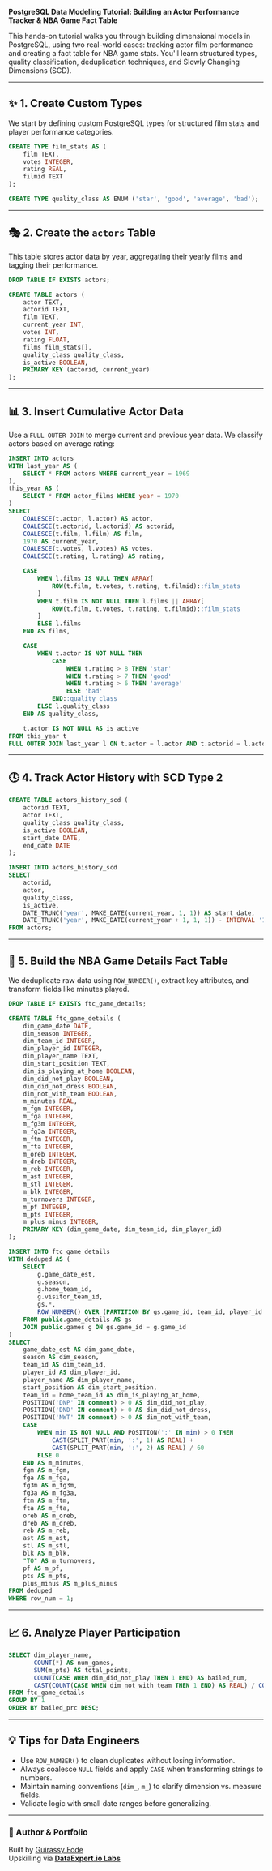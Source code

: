 **PostgreSQL Data Modeling Tutorial: Building an Actor Performance Tracker & NBA Game Fact Table**

This hands-on tutorial walks you through building dimensional models in PostgreSQL, using two real-world cases: tracking actor film performance and creating a fact table for NBA game stats. You'll learn structured types, quality classification, deduplication techniques, and Slowly Changing Dimensions (SCD).

---

## ✨ 1. Create Custom Types

We start by defining custom PostgreSQL types for structured film stats and player performance categories.

```sql
CREATE TYPE film_stats AS (
    film TEXT,
    votes INTEGER,
    rating REAL,
    filmid TEXT
);

CREATE TYPE quality_class AS ENUM ('star', 'good', 'average', 'bad');
```

---

## 🎭 2. Create the `actors` Table

This table stores actor data by year, aggregating their yearly films and tagging their performance.

```sql
DROP TABLE IF EXISTS actors;

CREATE TABLE actors (
    actor TEXT,
    actorid TEXT,
    film TEXT,
    current_year INT,
    votes INT,
    rating FLOAT,
    films film_stats[],
    quality_class quality_class,
    is_active BOOLEAN,
    PRIMARY KEY (actorid, current_year)
);
```

---

## 📊 3. Insert Cumulative Actor Data

Use a `FULL OUTER JOIN` to merge current and previous year data. We classify actors based on average rating:

```sql
INSERT INTO actors
WITH last_year AS (
    SELECT * FROM actors WHERE current_year = 1969
),
this_year AS (
    SELECT * FROM actor_films WHERE year = 1970
)
SELECT
    COALESCE(t.actor, l.actor) AS actor,
    COALESCE(t.actorid, l.actorid) AS actorid,
    COALESCE(t.film, l.film) AS film,
    1970 AS current_year,
    COALESCE(t.votes, l.votes) AS votes,
    COALESCE(t.rating, l.rating) AS rating,

    CASE
        WHEN l.films IS NULL THEN ARRAY[
            ROW(t.film, t.votes, t.rating, t.filmid)::film_stats
        ]
        WHEN t.film IS NOT NULL THEN l.films || ARRAY[
            ROW(t.film, t.votes, t.rating, t.filmid)::film_stats
        ]
        ELSE l.films
    END AS films,

    CASE
        WHEN t.actor IS NOT NULL THEN
            CASE
                WHEN t.rating > 8 THEN 'star'
                WHEN t.rating > 7 THEN 'good'
                WHEN t.rating > 6 THEN 'average'
                ELSE 'bad'
            END::quality_class
        ELSE l.quality_class
    END AS quality_class,

    t.actor IS NOT NULL AS is_active
FROM this_year t
FULL OUTER JOIN last_year l ON t.actor = l.actor AND t.actorid = l.actorid;
```

---

## 🕓 4. Track Actor History with SCD Type 2

```sql
CREATE TABLE actors_history_scd (
    actorid TEXT,
    actor TEXT,
    quality_class quality_class,
    is_active BOOLEAN,
    start_date DATE,
    end_date DATE
);

INSERT INTO actors_history_scd
SELECT
    actorid,
    actor,
    quality_class,
    is_active,
    DATE_TRUNC('year', MAKE_DATE(current_year, 1, 1)) AS start_date,
    DATE_TRUNC('year', MAKE_DATE(current_year + 1, 1, 1)) - INTERVAL '1 day' AS end_date
FROM actors;
```

---

## 🏀 5. Build the NBA Game Details Fact Table

We deduplicate raw data using `ROW_NUMBER()`, extract key attributes, and transform fields like minutes played.

```sql
DROP TABLE IF EXISTS ftc_game_details;

CREATE TABLE ftc_game_details (
    dim_game_date DATE,
    dim_season INTEGER,
    dim_team_id INTEGER,
    dim_player_id INTEGER,
    dim_player_name TEXT,
    dim_start_position TEXT,
    dim_is_playing_at_home BOOLEAN,
    dim_did_not_play BOOLEAN,
    dim_did_not_dress BOOLEAN,
    dim_not_with_team BOOLEAN,
    m_minutes REAL,
    m_fgm INTEGER,
    m_fga INTEGER,
    m_fg3m INTEGER,
    m_fg3a INTEGER,
    m_ftm INTEGER,
    m_fta INTEGER,
    m_oreb INTEGER,
    m_dreb INTEGER,
    m_reb INTEGER,
    m_ast INTEGER,
    m_stl INTEGER,
    m_blk INTEGER,
    m_turnovers INTEGER,
    m_pf INTEGER,
    m_pts INTEGER,
    m_plus_minus INTEGER,
    PRIMARY KEY (dim_game_date, dim_team_id, dim_player_id)
);
```

```sql
INSERT INTO ftc_game_details
WITH deduped AS (
    SELECT 
        g.game_date_est,
        g.season,
        g.home_team_id,
        g.visitor_team_id,
        gs.*,
        ROW_NUMBER() OVER (PARTITION BY gs.game_id, team_id, player_id ORDER BY g.game_date_est) AS row_num
    FROM public.game_details AS gs
    JOIN public.games g ON gs.game_id = g.game_id
)
SELECT 
    game_date_est AS dim_game_date,
    season AS dim_season,
    team_id AS dim_team_id,
    player_id AS dim_player_id,
    player_name AS dim_player_name,
    start_position AS dim_start_position,
    team_id = home_team_id AS dim_is_playing_at_home,
    POSITION('DNP' IN comment) > 0 AS dim_did_not_play,
    POSITION('DND' IN comment) > 0 AS dim_did_not_dress,
    POSITION('NWT' IN comment) > 0 AS dim_not_with_team,
    CASE 
        WHEN min IS NOT NULL AND POSITION(':' IN min) > 0 THEN
            CAST(SPLIT_PART(min, ':', 1) AS REAL) + 
            CAST(SPLIT_PART(min, ':', 2) AS REAL) / 60
        ELSE 0
    END AS m_minutes,
    fgm AS m_fgm,
    fga AS m_fga,
    fg3m AS m_fg3m,
    fg3a AS m_fg3a,
    ftm AS m_ftm,
    fta AS m_fta,
    oreb AS m_oreb,
    dreb AS m_dreb,
    reb AS m_reb,
    ast AS m_ast,
    stl AS m_stl,
    blk AS m_blk,
    "TO" AS m_turnovers,
    pf AS m_pf,
    pts AS m_pts,
    plus_minus AS m_plus_minus
FROM deduped
WHERE row_num = 1;
```

---

## 📈 6. Analyze Player Participation

```sql
SELECT dim_player_name,
       COUNT(*) AS num_games,
       SUM(m_pts) AS total_points,
       COUNT(CASE WHEN dim_did_not_play THEN 1 END) AS bailed_num,
       CAST(COUNT(CASE WHEN dim_not_with_team THEN 1 END) AS REAL) / COUNT(*) AS bailed_prc
FROM ftc_game_details
GROUP BY 1
ORDER BY bailed_prc DESC;
```

---

## 💡 Tips for Data Engineers

- Use `ROW_NUMBER()` to clean duplicates without losing information.
- Always coalesce `NULL` fields and apply `CASE` when transforming strings to numbers.
- Maintain naming conventions (`dim_`, `m_`) to clarify dimension vs. measure fields.
- Validate logic with small date ranges before generalizing.

---

### 🔗 Author & Portfolio
Built by [Guirassy Fode](https://github.com/GuirassyFode)  
Upskilling via [**DataExpert.io Labs**](https://dataexpert.io)
